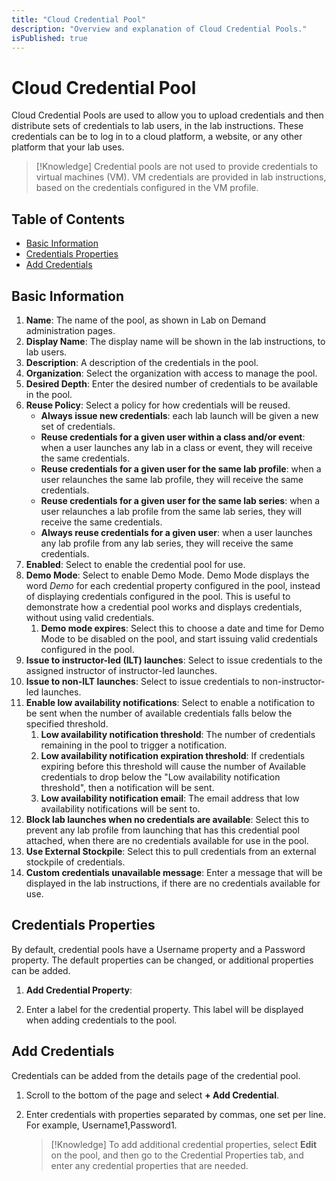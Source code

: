 ```yaml
---
title: "Cloud Credential Pool"
description: "Overview and explanation of Cloud Credential Pools."
isPublished: true
---
```


# Cloud Credential Pool 

Cloud Credential Pools are used to allow you to upload credentials and then distribute sets of credentials to lab users, in the lab instructions. These credentials can be to log in to a cloud platform, a website, or any other platform that your lab uses.

>[!Knowledge] Credential pools are not used to provide credentials to virtual machines (VM). VM credentials are provided in lab instructions, based on the credentials configured in the VM profile. 

## Table of Contents 

- [Basic Information](#basic-information)
- [Credentials Properties](#credentials-properties)
- [Add Credentials](#add-credentials)

## Basic Information  

1. **Name**: The name of the pool, as shown in Lab on Demand administration pages. 
1. **Display Name**: The display name will be shown in the lab instructions, to lab users.
1. **Description**: A description of the credentials in the pool. 
1. **Organization**: Select the organization with access to manage the pool.
1. **Desired Depth**: Enter the desired number of credentials to be available in the pool.
1. **Reuse Policy**: Select a policy for how credentials will be reused. 
    - **Always issue new credentials**: each lab launch will be given a new set of credentials. 
    - **Reuse credentials for a given user within a class and/or event**: when a user launches any lab in a class or event, they will receive the same credentials. 
    - **Reuse credentials for a given user for the same lab profile**: when a user relaunches the same lab profile, they will receive the same credentials. 
    - **Reuse credentials for a given user for the same lab series**: when a user relaunches a lab profile from the same lab series, they will receive the same credentials. 
    - **Always reuse credentials for a given user**: when a user launches any lab profile from any lab series, they will receive the same credentials.
1. **Enabled**: Select to enable the credential pool for use.
1. **Demo Mode**: Select to enable Demo Mode. Demo Mode displays the word _Demo_ for each credential property configured in the pool, instead of displaying credentials configured in the pool. This is useful to demonstrate how a credential pool works and displays credentials, without using valid credentials. 
    1. **Demo mode expires**: Select this to choose a date and time for Demo Mode to be disabled on the pool, and start issuing valid credentials configured in the pool. 
1. **Issue to instructor-led (ILT) launches**: Select to issue credentials to the assigned instructor of instructor-led launches.
1. **Issue to non-ILT launches**: Select to issue credentials to non-instructor-led launches.
1. **Enable low availability notifications**: Select to enable a notification to be sent when the number of available credentials falls below the specified threshold. 
    1. **Low availability notification threshold**: The number of credentials remaining in the pool to trigger a notification. 
    1. **Low availability notification expiration threshold**: If credentials expiring before this threshold will cause the number of Available credentials to drop below the "Low availability notification threshold", then a notification will be sent.
    1. **Low availability notification email**: The email address that low availability notifications will be sent to.
1. **Block lab launches when no credentials are available**: Select this to prevent any lab profile from launching that has this credential pool attached, when there are no credentials available for use in the pool. 
1. **Use External Stockpile**: Select this to pull credentials from an external stockpile of credentials. 
1. **Custom credentials unavailable message**: Enter a message that will be displayed in the lab instructions, if there are no credentials available for use. 

## Credentials Properties 

By default, credential pools have a Username property and a Password property. The default properties can be changed, or additional properties can be added.

1. **Add Credential Property**: 

1. Enter a label for the credential property. This label will be displayed when adding credentials to the pool. 

## Add Credentials 

Credentials can be added from the details page of the credential pool.

1. Scroll to the bottom of the page and select **+ Add Credential**. 
1. Enter credentials with properties separated by commas, one set per line. For example, Username1,Password1.

    >[!Knowledge] To add additional credential properties, select **Edit** on the pool, and then go to the Credential Properties tab, and enter any credential properties that are needed. 




